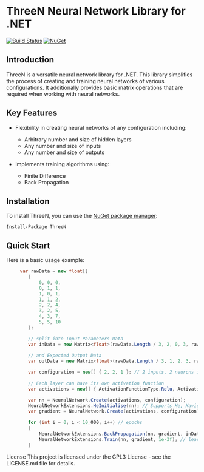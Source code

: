 # ThreeN Neural Network Library for .NET

[![Build Status](https://travis-ci.org/ThreeN/ThreeN.svg?branch=master)](https://travis-ci.org/ThreeN/ThreeN)
[![NuGet](https://img.shields.io/nuget/v/ThreeN.svg)](https://www.nuget.org/packages/ThreeN/)

## Introduction

ThreeN is a versatile neural network library for .NET. This library simplifies the process of creating and training neural networks of various configurations. It additionally provides basic matrix operations that are required when working with neural networks.

## Key Features

- Flexibility in creating neural networks of any configuration including:
  - Arbitrary number and size of hidden layers
  - Any number and size of inputs
  - Any number and size of outputs

- Implements training algorithms using:
  - Finite Difference
  - Back Propagation

## Installation

To install ThreeN, you can use the [NuGet package manager](https://www.nuget.org/packages/ThreeN/):

```shell
Install-Package ThreeN
```

## Quick Start

Here is a basic usage example:

```csharp
	 var rawData = new float[]
        {
            0, 0, 0,
            0, 1, 1,
            1, 0, 1,
            1, 1, 2,
            2, 2, 4,
            3, 2, 5,
            4, 3, 7,
            5, 5, 10
        };

		// split into Input Parameters Data
        var inData = new Matrix<float>(rawData.Length / 3, 2, 0, 3, rawData);
		
		// and Expected Output Data
        var outData = new Matrix<float>(rawData.Length / 3, 1, 2, 3, rawData);

        var configuration = new[] { 2, 2, 1 }; // 2 inputs, 2 neurons in the hidden layer, 1 output in the output layer
		
		// Each layer can have its own activation function
        var activations = new[] { ActivationFunctionType.Relu, ActivationFunctionType.PassThrough };

        var nn = NeuralNetwork.Create(activations, configuration);
		NeuralNetworkExtensions.HeInitialise(nn); // Supports He, Xavier, Random with low-high
        var gradient = NeuralNetwork.Create(activations, configuration);
		
		for (int i = 0; i < 10_000; i++) // epochs
        {        
            NeuralNetworkExtensions.BackPropagation(nn, gradient, inData, outData);
            NeuralNetworkExtensions.Train(nn, gradient, 1e-3f); // learning rate
        }
```

License
This project is licensed under the GPL3 License - see the LICENSE.md file for details.
